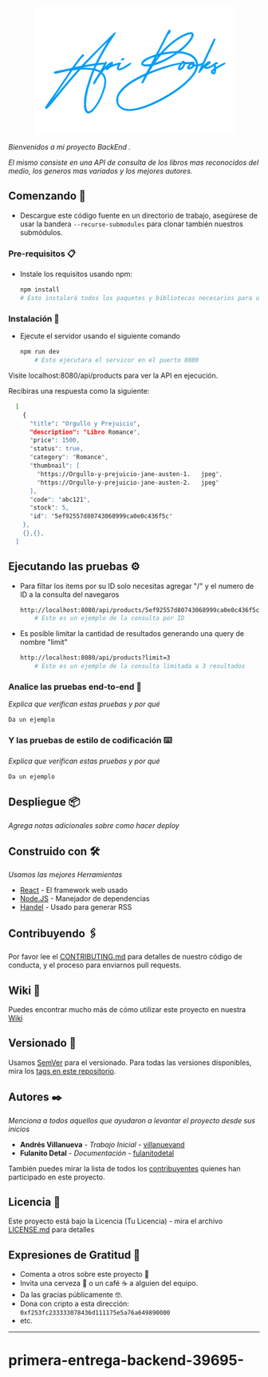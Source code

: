 <div align="center">
<img src="./public/img/apibooks.png"/ alt="ApiBooks">
</div>

_Bienvenidos a mi proyecto BackEnd ._

_El mismo consiste en una API de consulta de los libros mas reconocidos del medio, los generos mas variados y los mejores autores._

## Comenzando 🚀

- Descargue este código fuente en un directorio de trabajo, asegúrese de usar la bandera `--recurse-submodules` para clonar también nuestros submódulos.

### Pre-requisitos 📋

- Instale los requisitos usando npm:

  ```sh
  npm install
  # Esto instalará todos los paquetes y bibliotecas necesarios para usar ApiBooks
  ```

### Instalación 🔧

- Ejecute el servidor usando el siguiente comando
  ```sh
  npm run dev
      # Esto ejecutara el servicor en el puerto 8080
  ```

Visite localhost:8080/api/products para ver la API en ejecución.

Recibiras una respuesta como la siguiente:

```sh
  [
    {
      "title": "Orgullo y Prejuicio",
      "description": "Libro Romance",
      "price": 1500,
      "status": true,
      "category": "Romance",
      "thumbnail": [
        "https://Orgullo-y-prejuicio-jane-austen-1.   jpeg",
        "https://Orgullo-y-prejuicio-jane-austen-2.   jpeg"
      ],
      "code": "abc121",
      "stock": 5,
      "id": "5ef92557d80743068999ca0e0c436f5c"
    },
    {},{},
  ]
```

## Ejecutando las pruebas ⚙️

- Para filtar los items por su ID solo necesitas agregar "/" y el numero de ID a la consulta del navegaros
  ```sh
  http://localhost:8080/api/products/5ef92557d80743068999ca0e0c436f5c
      # Este es un ejemplo de la consulta por ID
  ```
- Es posible limitar la cantidad de resultados generando una query de nombre "limit"
  ```sh
  http://localhost:8080/api/products?limit=3
      # Este es un ejemplo de la consulta limitada a 3 resultados
  ```

### Analice las pruebas end-to-end 🔩

_Explica que verifican estas pruebas y por qué_

```
Da un ejemplo
```

### Y las pruebas de estilo de codificación ⌨️

_Explica que verifican estas pruebas y por qué_

```
Da un ejemplo
```

## Despliegue 📦

_Agrega notas adicionales sobre como hacer deploy_

## Construido con 🛠️

_Usamos las mejores Herramientas_

- [React](http://www.dropwizard.io/1.0.2/docs/) - El framework web usado
- [Node.JS](https://maven.apache.org/) - Manejador de dependencias
- [Handel](https://rometools.github.io/rome/) - Usado para generar RSS

## Contribuyendo 🖇️

Por favor lee el [CONTRIBUTING.md](https://gist.github.com/villanuevand/xxxxxx) para detalles de nuestro código de conducta, y el proceso para enviarnos pull requests.

## Wiki 📖

Puedes encontrar mucho más de cómo utilizar este proyecto en nuestra [Wiki](https://github.com/tu/proyecto/wiki)

## Versionado 📌

Usamos [SemVer](http://semver.org/) para el versionado. Para todas las versiones disponibles, mira los [tags en este repositorio](https://github.com/tu/proyecto/tags).

## Autores ✒️

_Menciona a todos aquellos que ayudaron a levantar el proyecto desde sus inicios_

- **Andrés Villanueva** - _Trabajo Inicial_ - [villanuevand](https://github.com/villanuevand)
- **Fulanito Detal** - _Documentación_ - [fulanitodetal](#fulanito-de-tal)

También puedes mirar la lista de todos los [contribuyentes](https://github.com/your/project/contributors) quíenes han participado en este proyecto.

## Licencia 📄

Este proyecto está bajo la Licencia (Tu Licencia) - mira el archivo [LICENSE.md](LICENSE.md) para detalles

## Expresiones de Gratitud 🎁

- Comenta a otros sobre este proyecto 📢
- Invita una cerveza 🍺 o un café ☕ a alguien del equipo.
- Da las gracias públicamente 🤓.
- Dona con cripto a esta dirección: `0xf253fc233333078436d111175e5a76a649890000`
- etc.
---
# primera-entrega-backend-39695-
